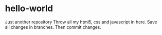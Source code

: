 # hello-world
Just another repository
Throw all my html5, css and javascript in here.
Save all changes in branches. 
Then commit changes. 
